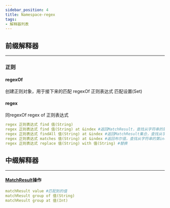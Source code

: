 ```yaml
---
sidebar_position: 4
title: Namespace-regex
tags:
- 解释器列表
---
```

## 前缀解释器
---
### 正则
#### **regexOf**
创建正则对象，用于接下来的匹配
regexOf 正则表达式 匹配设置(Set<RegexOption>) 
#### **regex**
同regexOf
regex of 正则表达式

```yaml
regex 正则表达式 find 值(String)
regex 正则表达式 find 值(String) at &index #返回MatchResult，查找从字符串的第index处开始匹配的结果
regex 正则表达式 findAll 值(String) at &index #返回MatchResult集合，查找从字符串的第index处开始匹配的结果，按道理应该这样，但是代码好像有点问题
regex 正则表达式 matches 值(String) at &index #返回布尔值，查找从字符串的第index处开始匹配的结果是否存在
regex 正则表达式 replace 值(String) with 值(String) #替换
```
## 中缀解释器
---

#### **[MatchResult](https://www.liaoxuefeng.com/wiki/1252599548343744/1306046706483233)操作**
```yaml
matchResult value #匹配到的值
matchResult group of 值(String)
matchResult group at 值(Int)
```

